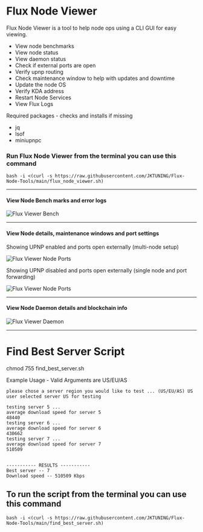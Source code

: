 # Flux Node Viewer

Flux Node Viewer is a tool to help node ops using a CLI GUI for easy viewing.
- View node benchmarks
- View node status
- View daemon status
- Check if external ports are open
- Verify upnp routing
- Check maintenance window to help with updates and downtime
- Update the node OS
- Verify KDA address
- Restart Node Services
- View Flux Logs

Required packages - checks and installs if missing
- jq
- lsof
- miniupnpc

### Run Flux Node Viewer from the terminal you can use this command

```
bash -i <(curl -s https://raw.githubusercontent.com/JKTUNING/Flux-Node-Tools/main/flux_node_viewer.sh)
```
---
#### View Node Bench marks and error logs
![Flux Viewer Bench](https://user-images.githubusercontent.com/26805518/187343437-0a203bd0-5a34-4f27-a986-93aa4b4380bc.PNG)

---
#### View Node details, maintenance windows and port settings
Showing UPNP enabled and ports open externally (multi-node setup)

![Flux Viewer Node Ports](https://user-images.githubusercontent.com/26805518/189262741-f0bf489c-3476-4b7d-95f2-af72a044131a.PNG)

Showing UPNP disabled and ports open externally (single node and port forwarding)

![Flux Viewer Node Ports](https://user-images.githubusercontent.com/26805518/189269343-2efc0d58-5d6b-424a-b815-74e690b5e823.PNG)

---
#### View Node Daemon details and blockchain info
![Flux Viewer Daemon](https://user-images.githubusercontent.com/26805518/187343491-06e3c8b1-d0fc-4104-9398-38b90074a784.PNG)

---
# Find Best Server Script

chmod 755 find_best_server.sh

Example Usage - Valid Arguments are US/EU/AS

```
please chose a server region you would like to test ... (US/EU/AS) US
user selected server US for testing

testing server 5 ...
average download speed for server 5
48440
testing server 6 ...
average download speed for server 6
430662
testing server 7 ...
average download speed for server 7
510509


----------- RESULTS -----------
Best server -- 7
Download speed -- 510509 Kbps
```

## To run the script from the terminal you can use this command

```
bash -i <(curl -s https://raw.githubusercontent.com/JKTUNING/Flux-Node-Tools/main/find_best_server.sh)
```
